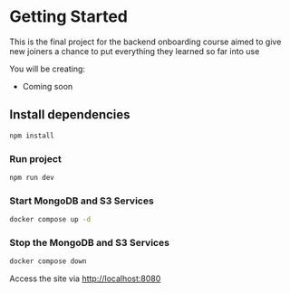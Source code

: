 # Getting Started

This is the final project for the backend onboarding course aimed to give new joiners a chance to put everything they learned so far into use

You will be creating:

- Coming soon

## Install dependencies

```bash
npm install
```

### Run project

```bash
npm run dev
```

### Start MongoDB and S3 Services

```bash
docker compose up -d
```

### Stop the MongoDB and S3 Services

```bash
docker compose down
```

Access the site via [http://localhost:8080](http://localhost:8080)

